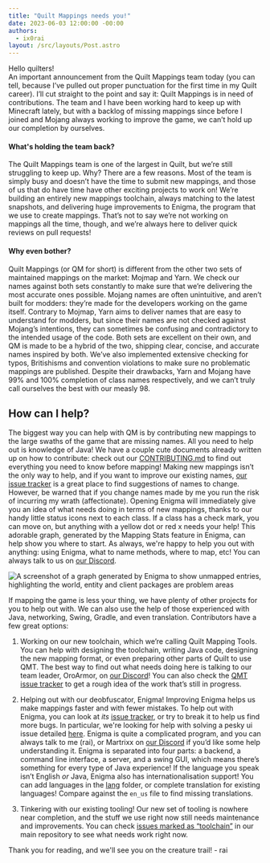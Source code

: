 ```yaml
---
title: "Quilt Mappings needs you!"
date: 2023-06-03 12:00:00 -00:00
authors:
  - ix0rai
layout: /src/layouts/Post.astro
---
```


Hello quilters!\
An important announcement from the Quilt Mappings team today (you can tell, because I’ve pulled out proper punctuation for the first time in my Quilt career). I’ll cut straight to the point and say it: Quilt Mappings is in need of contributions. The team and I have been working hard to keep up with Minecraft lately, but with a backlog of missing mappings since before I joined and Mojang always working to improve the game, we can’t hold up our completion by ourselves.

<!-- MORE -->

#### What's holding the team back?

The Quilt Mappings team is one of the largest in Quilt, but we’re still struggling to keep up. Why? There are a few reasons. Most of the team is simply busy and doesn’t have the time to submit new mappings, and those of us that do have time have other exciting projects to work on! We’re building an entirely new mappings toolchain, always matching to the latest snapshots, and delivering huge improvements to Enigma, the program that we use to create mappings. That’s not to say we’re not working on mappings all the time, though, and we’re always here to deliver quick reviews on pull requests!

#### Why even bother?

Quilt Mappings (or QM for short) is different from the other two sets of maintained mappings on the market: Mojmap and Yarn. We check our names against both sets constantly to make sure that we’re delivering the most accurate ones possible. Mojang names are often unintuitive, and aren’t built for modders: they’re made for the developers working on the game itself. Contrary to Mojmap, Yarn aims to deliver names that are easy to understand for modders, but since their names are not checked against Mojang’s intentions, they can sometimes be confusing and contradictory to the intended usage of the code. Both sets are excellent on their own, and QM is made to be a hybrid of the two, shipping clear, concise, and accurate names inspired by both. We’ve also implemented extensive checking for typos, Britishisms and convention violations to make sure no problematic mappings are published. Despite their drawbacks, Yarn and Mojang have 99% and 100% completion of class names respectively, and we can’t truly call ourselves the best with our measly 98.

## How can I help?

The biggest way you can help with QM is by contributing new mappings to the large swaths of the game that are missing names. All you need to help out is knowledge of Java! We have a couple cute documents already written up on how to contribute: check out our [CONTRIBUTING.md](https://github.com/QuiltMC/quilt-mappings/blob/HEAD/CONTRIBUTING.md) to find out everything you need to know before mapping! Making new mappings isn’t the only way to help, and if you want to improve our existing names, [our issue tracker](https://github.com/QuiltMC/quilt-mappings/issues) is a great place to find suggestions of names to change. However, be warned that if you change names made by me you run the risk of incurring my wrath (affectionate). Opening Enigma will immediately give you an idea of what needs doing in terms of new mappings, thanks to our handy little status icons next to each class. If a class has a check mark, you can move on, but anything with a yellow dot or red x needs your help! This adorable graph, generated by the Mapping Stats feature in Enigma, can help show you where to start. As always, we're happy to help you out with anything: using Enigma, what to name methods, where to map, etc! You can always talk to us on [our Discord](https://discord.quiltmc.org).

![A screenshot of a graph generated by Enigma to show unmapped entries, highlighting the world, entity and client packages are problem areas](/assets/img/writing/blog/2023-06-03-qm-needs-you/qm-mapping-stats.png)

If mapping the game is less your thing, we have plenty of other projects for you to help out with. We can also use the help of those experienced with Java, networking, Swing, Gradle, and even translation.
Contributors have a few great options:
1. Working on our new toolchain, which we’re calling Quilt Mapping Tools. You can help with designing the toolchain, writing Java code, designing the new mapping format, or even preparing other parts of Quilt to use QMT. The best way to find out what needs doing here is talking to our team leader, OroArmor, on [our Discord](https://discord.quiltmc.org)! You can also check the [QMT issue tracker](https://github.com/QuiltMC/quilt-mapping-tools/issues) to get a rough idea of the work that’s still in progress.
2. Helping out with our deobfuscator, Enigma! Improving Enigma helps us make mappings faster and with fewer mistakes. To help out with Enigma, you can look at *its* [issue tracker](https://github.com/QuiltMC/enigma/issues), or try to break it to help us find more bugs. In particular, we're looking for help with solving a pesky ui issue detailed [here](https://github.com/QuiltMC/enigma/issues/108). Enigma is quite a complicated program, and you can always talk to me (rai), or Martrixx on [our Discord](https://discord.quiltmc.org) if you’d like some help understanding it. Enigma is separated into four parts: a backend, a command line interface, a server, and a swing GUI, which means there’s something for every type of Java experience! If the language you speak isn’t English *or* Java, Enigma also has internationalisation support! You can add languages in the [lang](https://github.com/QuiltMC/enigma/tree/master/enigma/src/main/resources/lang) folder, or complete translation for existing languages! Compare against the `en_us` file to find missing translations.

3. Tinkering with our existing tooling! Our new set of tooling is nowhere near completion, and the stuff we use right now still needs maintenance and improvements. You can check [issues marked as “toolchain”](https://github.com/QuiltMC/quilt-mappings/issues?q=is%3Aissue+is%3Aopen+label%3A%22t%3A+toolchain%22) in our main repository to see what needs work right now.

Thank you for reading, and we'll see you on the creature trail!
\- rai
